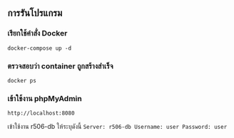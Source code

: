 ## การรันโปรแกรม

### เรียกใช้คำสั่ง Docker

`docker-compose up -d `

### ตรวจสอบว่า container ถูกสร้างสำเร็จ
`docker ps`

### เข้าใช้งาน phpMyAdmin
`http://localhost:8080`

เข้าใช้งาน r506-db ให้ระบุดังนี้
`Server: r506-db
Username: user
Password: user
`
